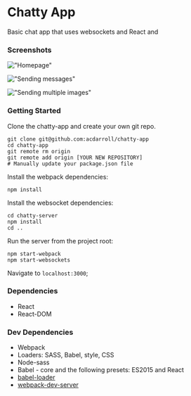 Chatty App
=====================

Basic chat app that uses websockets and React and

### Screenshots

!["Homepage"]()

!["Sending messages"]()

!["Sending multiple images"]()

### Getting Started

Clone the chatty-app and create your own git repo.

```
git clone git@github.com:acdarroll/chatty-app
cd chatty-app
git remote rm origin
git remote add origin [YOUR NEW REPOSITORY]
# Manually update your package.json file
```

Install the webpack dependencies:

```
npm install
```

Install the websocket dependencies:

```
cd chatty-server
npm install
cd ..
```

Run the server from the project root:

```
npm start-webpack
npm start-websockets
```

Navigate to `localhost:3000`;

### Dependencies

* React
* React-DOM

### Dev Dependencies

* Webpack
* Loaders: SASS, Babel, style, CSS
* Node-sass
* Babel - core and the following presets: ES2015 and React
* [babel-loader](https://github.com/babel/babel-loader)
* [webpack-dev-server](https://github.com/webpack/webpack-dev-server)
